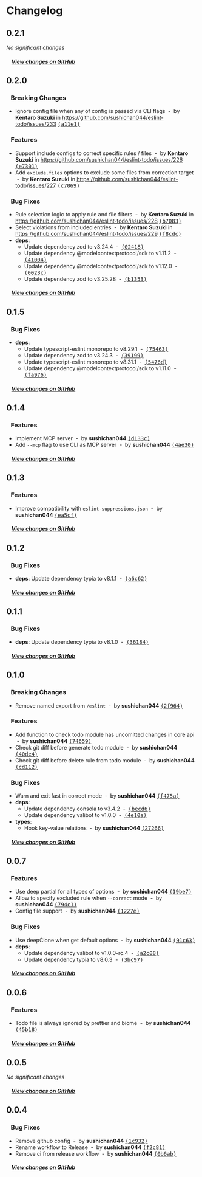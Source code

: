 # Changelog

## 0.2.1

*No significant changes*

##### &nbsp;&nbsp;&nbsp;&nbsp;[View changes on GitHub](https://github.com/sushichan044/eslint-todo/compare/0.2.0...0.2.1)

## 0.2.0

### &nbsp;&nbsp;&nbsp;Breaking Changes

- Ignore config file when any of config is passed via CLI flags &nbsp;-&nbsp; by **Kentaro Suzuki** in https://github.com/sushichan044/eslint-todo/issues/233 [<samp>(a11e1)</samp>](https://github.com/sushichan044/eslint-todo/commit/a11e122)

### &nbsp;&nbsp;&nbsp;Features

- Support include configs to correct specific rules / files &nbsp;-&nbsp; by **Kentaro Suzuki** in https://github.com/sushichan044/eslint-todo/issues/226 [<samp>(e7301)</samp>](https://github.com/sushichan044/eslint-todo/commit/e730135)
- Add `exclude.files` options to exclude some files from correction target &nbsp;-&nbsp; by **Kentaro Suzuki** in https://github.com/sushichan044/eslint-todo/issues/227 [<samp>(c7069)</samp>](https://github.com/sushichan044/eslint-todo/commit/c706978)

### &nbsp;&nbsp;&nbsp;Bug Fixes

- Rule selection logic to apply rule and file filters &nbsp;-&nbsp; by **Kentaro Suzuki** in https://github.com/sushichan044/eslint-todo/issues/228 [<samp>(b7083)</samp>](https://github.com/sushichan044/eslint-todo/commit/b70839f)
- Select violations from included entries &nbsp;-&nbsp; by **Kentaro Suzuki** in https://github.com/sushichan044/eslint-todo/issues/229 [<samp>(f8cdc)</samp>](https://github.com/sushichan044/eslint-todo/commit/f8cdc12)
- **deps**:
  - Update dependency zod to v3.24.4 &nbsp;-&nbsp; [<samp>(02418)</samp>](https://github.com/sushichan044/eslint-todo/commit/024182c)
  - Update dependency @modelcontextprotocol/sdk to v1.11.2 &nbsp;-&nbsp; [<samp>(41004)</samp>](https://github.com/sushichan044/eslint-todo/commit/41004bd)
  - Update dependency @modelcontextprotocol/sdk to v1.12.0 &nbsp;-&nbsp; [<samp>(0023c)</samp>](https://github.com/sushichan044/eslint-todo/commit/0023c07)
  - Update dependency zod to v3.25.28 &nbsp;-&nbsp; [<samp>(b1353)</samp>](https://github.com/sushichan044/eslint-todo/commit/b1353cb)

##### &nbsp;&nbsp;&nbsp;&nbsp;[View changes on GitHub](https://github.com/sushichan044/eslint-todo/compare/0.1.5...0.2.0)

## 0.1.5

### &nbsp;&nbsp;&nbsp;Bug Fixes

- **deps**:
  - Update typescript-eslint monorepo to v8.29.1 &nbsp;-&nbsp; [<samp>(75463)</samp>](https://github.com/sushichan044/eslint-todo/commit/7546367)
  - Update dependency zod to v3.24.3 &nbsp;-&nbsp; [<samp>(39199)</samp>](https://github.com/sushichan044/eslint-todo/commit/3919962)
  - Update typescript-eslint monorepo to v8.31.1 &nbsp;-&nbsp; [<samp>(5476d)</samp>](https://github.com/sushichan044/eslint-todo/commit/5476de3)
  - Update dependency @modelcontextprotocol/sdk to v1.11.0 &nbsp;-&nbsp; [<samp>(fa976)</samp>](https://github.com/sushichan044/eslint-todo/commit/fa97671)

##### &nbsp;&nbsp;&nbsp;&nbsp;[View changes on GitHub](https://github.com/sushichan044/eslint-todo/compare/0.1.4...0.1.5)

## 0.1.4

### &nbsp;&nbsp;&nbsp;Features

- Implement MCP server &nbsp;-&nbsp; by **sushichan044** [<samp>(d133c)</samp>](https://github.com/sushichan044/eslint-todo/commit/d133cfc)
- Add `--mcp` flag to use CLI as MCP server &nbsp;-&nbsp; by **sushichan044** [<samp>(4ae30)</samp>](https://github.com/sushichan044/eslint-todo/commit/4ae3032)

##### &nbsp;&nbsp;&nbsp;&nbsp;[View changes on GitHub](https://github.com/sushichan044/eslint-todo/compare/0.1.3...0.1.4)

## 0.1.3

### &nbsp;&nbsp;&nbsp;Features

- Improve compatibility with `eslint-suppressions.json` &nbsp;-&nbsp; by **sushichan044** [<samp>(ea5cf)</samp>](https://github.com/sushichan044/eslint-todo/commit/ea5cfd7)

##### &nbsp;&nbsp;&nbsp;&nbsp;[View changes on GitHub](https://github.com/sushichan044/eslint-todo/compare/0.1.2...0.1.3)

## 0.1.2

### &nbsp;&nbsp;&nbsp;Bug Fixes

- **deps**: Update dependency typia to v8.1.1 &nbsp;-&nbsp; [<samp>(a6c62)</samp>](https://github.com/sushichan044/eslint-todo/commit/a6c6281)

##### &nbsp;&nbsp;&nbsp;&nbsp;[View changes on GitHub](https://github.com/sushichan044/eslint-todo/compare/0.1.1...0.1.2)

## 0.1.1

### &nbsp;&nbsp;&nbsp;Bug Fixes

- **deps**: Update dependency typia to v8.1.0 &nbsp;-&nbsp; [<samp>(36184)</samp>](https://github.com/sushichan044/eslint-todo/commit/361849f)

##### &nbsp;&nbsp;&nbsp;&nbsp;[View changes on GitHub](https://github.com/sushichan044/eslint-todo/compare/0.1.0...0.1.1)

## 0.1.0

### &nbsp;&nbsp;&nbsp;Breaking Changes

- Remove named export from `/eslint` &nbsp;-&nbsp; by **sushichan044** [<samp>(2f964)</samp>](https://github.com/sushichan044/eslint-todo/commit/2f96446)

### &nbsp;&nbsp;&nbsp;Features

- Add function to check todo module has uncomitted changes in core api &nbsp;-&nbsp; by **sushichan044** [<samp>(74659)</samp>](https://github.com/sushichan044/eslint-todo/commit/74659ff)
- Check git diff before generate todo module &nbsp;-&nbsp; by **sushichan044** [<samp>(40de4)</samp>](https://github.com/sushichan044/eslint-todo/commit/40de4b7)
- Check git diff before delete rule from todo module &nbsp;-&nbsp; by **sushichan044** [<samp>(cd112)</samp>](https://github.com/sushichan044/eslint-todo/commit/cd112a2)

### &nbsp;&nbsp;&nbsp;Bug Fixes

- Warn and exit fast in correct mode &nbsp;-&nbsp; by **sushichan044** [<samp>(f475a)</samp>](https://github.com/sushichan044/eslint-todo/commit/f475a16)
- **deps**:
  - Update dependency consola to v3.4.2 &nbsp;-&nbsp; [<samp>(becd6)</samp>](https://github.com/sushichan044/eslint-todo/commit/becd6b2)
  - Update dependency valibot to v1.0.0 &nbsp;-&nbsp; [<samp>(4e10a)</samp>](https://github.com/sushichan044/eslint-todo/commit/4e10ab2)
- **types**:
  - Hook key-value relations &nbsp;-&nbsp; by **sushichan044** [<samp>(27266)</samp>](https://github.com/sushichan044/eslint-todo/commit/27266c5)

##### &nbsp;&nbsp;&nbsp;&nbsp;[View changes on GitHub](https://github.com/sushichan044/eslint-todo/compare/0.0.7...0.1.0)

## 0.0.7

### &nbsp;&nbsp;&nbsp;Features

- Use deep partial for all types of options &nbsp;-&nbsp; by **sushichan044** [<samp>(19be7)</samp>](https://github.com/sushichan044/eslint-todo/commit/19be753)
- Allow to specify excluded rule when `--correct` mode &nbsp;-&nbsp; by **sushichan044** [<samp>(794c1)</samp>](https://github.com/sushichan044/eslint-todo/commit/794c1d3)
- Config file support &nbsp;-&nbsp; by **sushichan044** [<samp>(1227e)</samp>](https://github.com/sushichan044/eslint-todo/commit/1227e3b)

### &nbsp;&nbsp;&nbsp;Bug Fixes

- Use deepClone when get default options &nbsp;-&nbsp; by **sushichan044** [<samp>(91c63)</samp>](https://github.com/sushichan044/eslint-todo/commit/91c63e0)
- **deps**:
  - Update dependency valibot to v1.0.0-rc.4 &nbsp;-&nbsp; [<samp>(a2c08)</samp>](https://github.com/sushichan044/eslint-todo/commit/a2c0838)
  - Update dependency typia to v8.0.3 &nbsp;-&nbsp; [<samp>(3bc97)</samp>](https://github.com/sushichan044/eslint-todo/commit/3bc97ba)

##### &nbsp;&nbsp;&nbsp;&nbsp;[View changes on GitHub](https://github.com/sushichan044/eslint-todo/compare/0.0.6...0.0.7)

## 0.0.6

### &nbsp;&nbsp;&nbsp;Features

- Todo file is always ignored by prettier and biome &nbsp;-&nbsp; by **sushichan044** [<samp>(45b18)</samp>](https://github.com/sushichan044/eslint-todo/commit/45b1844)

##### &nbsp;&nbsp;&nbsp;&nbsp;[View changes on GitHub](https://github.com/sushichan044/eslint-todo/compare/0.0.5...0.0.6)

## 0.0.5

*No significant changes*

##### &nbsp;&nbsp;&nbsp;&nbsp;[View changes on GitHub](https://github.com/sushichan044/eslint-todo/compare/0.0.4...0.0.5)

## 0.0.4

### &nbsp;&nbsp;&nbsp;Bug Fixes

- Remove github config &nbsp;-&nbsp; by **sushichan044** [<samp>(1c932)</samp>](https://github.com/sushichan044/eslint-todo/commit/1c932b4)
- Rename workflow to Release &nbsp;-&nbsp; by **sushichan044** [<samp>(f2c81)</samp>](https://github.com/sushichan044/eslint-todo/commit/f2c812a)
- Remove ci from release workflow &nbsp;-&nbsp; by **sushichan044** [<samp>(0b6ab)</samp>](https://github.com/sushichan044/eslint-todo/commit/0b6ab42)

##### &nbsp;&nbsp;&nbsp;&nbsp;[View changes on GitHub](https://github.com/sushichan044/eslint-todo/compare/0.0.3...0.0.4)
